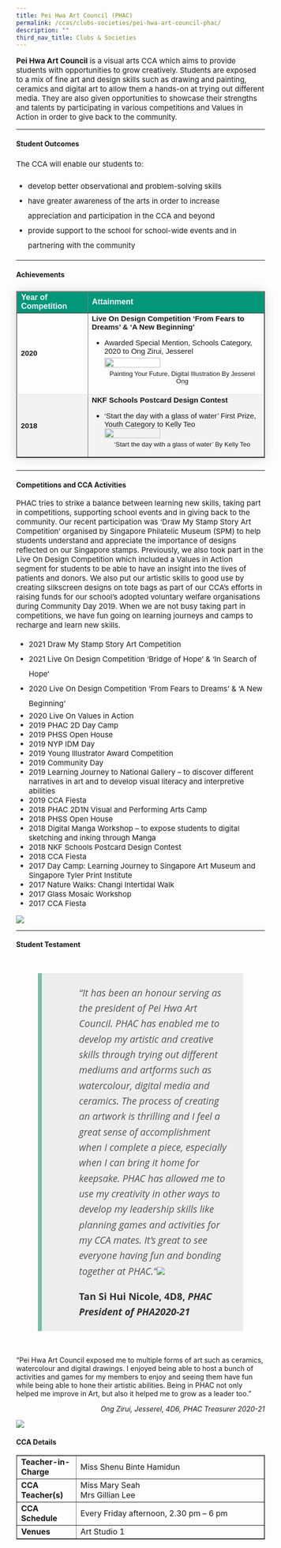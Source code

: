 ```yaml
---
title: Pei Hwa Art Council (PHAC)
permalink: /ccas/clubs-societies/pei-hwa-art-council-phac/
description: ""
third_nav_title: Clubs & Societies
---
```

<p style="font-size:15px;"><strong>Pei Hwa Art Council</strong>&nbsp;is a visual arts CCA which aims to provide students with opportunities to grow creatively. Students are exposed to a mix of fine art and design skills such as drawing and painting, ceramics and digital art to allow them a hands-on at trying out different media. They are also given opportunities to showcase their strengths and talents by participating in various competitions and Values in Action in order to give back to the community.</p>

<hr> 

<h4><strong>Student Outcomes</strong></h4>
<p style="font-size:15px; line-height:2;">The CCA will enable our students to:</p>
<ul>
	<li style="font-size:15px; line-height:2;"> develop better observational and problem-solving skills</li>
	<li style="font-size:15px; line-height:2;"> have greater awareness of the arts in order to increase appreciation and participation in the CCA and beyond</li>
	<li style="font-size:15px; line-height:2;"> provide support to the school for school-wide events and in partnering with the community</li>
</ul>

<hr>

<h4><strong>Achievements</strong></h4>
<table border="1" style="border-collapse: collapse;margin: 25px 0;font-size:15px;font-family: sans-serif;box-shadow: 0 0 20px rgba(0, 0, 0, 0.15);">
	
<thead style="background-color: #009879; font-weight: bold; font-size: 16px;">
	<tr>
			<td style="text-align:left;color:white;">Year of Competition</td>
			<td style="text-align:left;color:white;">Attainment</td>
		</tr>
	</thead>
	
<tbody>
<tr style="border-bottom: 1px solid #dddddd;">
<td><strong>2020</strong></td>
<td style="font-size:15px;"><strong>Live On Design Competition &lsquo;From Fears to Dreams&rsquo; &amp; &lsquo;A New Beginning&rsquo;</strong>
<br>
<ul>
<li style="font-size:15px;margin-bottom:5px;"> Awarded Special Mention, Schools Category, 2020 to Ong Zirui, Jesserel</li>

<img src="/images/phac1.jpg" style="width:60%; height:auto;">
<p style="font-size:13px; text-align:center; margin:5px;"> Painting Your Future, Digital Illustration By Jesserel Ong</p>
	</ul>
</td>
</tr>
														
<tr style=" background-color: #f3f3f3;">
<td style="font-size:15px;"><strong>2018</strong></td>
<td style="font-size:15px;"><strong>NKF Schools Postcard Design Contest</strong>
<br>
<ul> 
<li style="font-size:15px;"> &lsquo;Start the day with a glass of water&rsquo; First Prize, Youth Category to Kelly Teo</li>
<img src="/images/phac2.jpg" style="width:60%; height:auto;">
<p style="font-size:13px;text-align:center; margin:5px;"> &lsquo;Start the day with a glass of water&rsquo; By Kelly Teo</p>
</ul>
	</td>
</tr>
</tbody>
</table>

<hr>

<h4><strong>Competitions and CCA Activities</strong></h4>
<p style="font-size:15px;">PHAC tries to strike a balance between learning new skills, taking part in competitions, supporting school events and in giving back to the community. Our recent participation was &lsquo;Draw My Stamp Story Art Competition&rsquo; organised by Singapore Philatelic Museum (SPM) to help students understand and appreciate the importance of designs reflected on our Singapore stamps. Previously, we also took part in the Live On Design Competition which included a Values in Action segment for students to be able to have an insight into the lives of patients and donors. We also put our artistic skills to good use by creating silkscreen designs on tote bags as part of our CCA&rsquo;s efforts in raising funds for our school&rsquo;s adopted voluntary welfare organisations during Community Day 2019. When we are not busy taking part in competitions, we have fun going on learning journeys and camps to recharge and learn new skills.</p>
<ul style="font-size:15px;">
	<li style="font-size:15px; line-height:2;">2021 Draw My Stamp Story Art Competition</li>
	<li style="font-size:15px; line-height:2;">2021 Live On Design Competition &lsquo;Bridge of Hope&rsquo; &amp; &lsquo;In Search of Hope&rsquo;</li>
	<li style="font-size:15px; line-height:2;">2020 Live On Design Competition &lsquo;From Fears to Dreams&rsquo; &amp; &lsquo;A New Beginning&rsquo;</li>
<li>2020 Live On Values in Action</li>
<li>2019 PHAC 2D Day Camp</li>
<li>2019 PHSS Open House</li>
<li>2019 NYP IDM Day</li>
<li>2019 Young Illustrator Award Competition</li>
<li>2019 Community Day</li>
<li>2019 Learning Journey to National Gallery &ndash; to discover different narratives in art and to develop visual literacy and interpretive abilities</li>
<li>2019 CCA Fiesta</li>
<li>2018 PHAC 2D1N Visual and Performing Arts Camp</li>
<li>2018 PHSS Open House</li>
<li>2018 Digital Manga Workshop &ndash; to expose students to digital sketching and inking through Manga</li>
<li>2018 NKF Schools Postcard Design Contest</li>
<li>2018 CCA Fiesta</li>
<li>2017 Day Camp: Learning Journey to Singapore Art Museum and Singapore Tyler Print Institute</li>
<li>2017 Nature Walks: Changi Intertidal Walk</li>
<li>2017 Glass Mosaic Workshop</li>
<li>2017 CCA Fiesta</li>
</ul>

<img src="/images/phac3.png">

<hr>

<h4><strong>Student Testament</strong></h4>

<blockquote style=" font-size: 1.4em;
  width:60%;
  margin:50px auto;
  font-family:Open Sans;
  font-style:italic;
  color: #555555;
  padding:1.2em 30px 1.2em 75px;
  border-left:8px solid #78C0A8 ;
  line-height:1.6;
  position: relative;
  background:#EDEDED;">
  &ldquo;It has been an honour serving as the president of Pei Hwa Art Council. PHAC has enabled me to develop my artistic and creative skills through trying out different mediums and artforms such as watercolour, digital media and ceramics. The process of creating an artwork is thrilling and I feel a great sense of accomplishment when I complete a piece, especially when I can bring it home for keepsake. PHAC has allowed me to use my creativity in other ways to develop my leadership skills like planning games and activities for my CCA mates. It&rsquo;s great to see everyone having fun and bonding together at PHAC.&rdquo;<img src="/images/phac4.jpg">
  <span style=" display:block;
  color:#333333;
  font-style: normal;
  font-weight: bold;
  margin-top:1em;">Tan Si Hui Nicole, 4D8,&nbsp;</em><em>PHAC President of PHA2020-21</em></span>
</blockquote>
<p>&ldquo;Pei Hwa Art Council exposed me to multiple forms of art such as ceramics, watercolour and digital drawings. I enjoyed being able to host a bunch of activities and games for my members to enjoy and seeing them have fun while being able to hone their artistic abilities. Being in PHAC not only helped me improve in Art, but also it helped me to grow as a leader too.&rdquo;</p>
<p style="text-align: right;"><em>Ong Zirui, Jesserel, 4D6, PHAC Treasurer 2020-21</em></p>
<img src="/images/phac5.jpg">
<h4><strong>CCA Details</strong></h4>
<div>
<table border="1" width="100%">
<tbody>
<tr>
<td width="24%"><strong>Teacher-in-Charge</strong></td>
<td width="76%">Miss Shenu Binte Hamidun</td>
</tr>
<tr>
<td width="24%"><strong>CCA Teacher(s)</strong></td>
<td width="76%">Miss Mary Seah<br />Mrs Gillian Lee</td>
</tr>
<tr>
<td width="24%"><strong>CCA Schedule</strong></td>
<td width="76%">Every Friday afternoon, 2.30 pm &ndash; 6 pm</td>
</tr>
<tr>
<td width="24%"><strong>Venues</strong></td>
<td width="76%">Art Studio 1</td>
</tr>
</tbody>
</table>
</div>